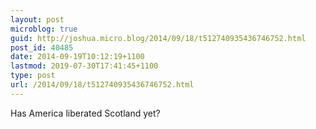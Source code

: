 ```yaml
---
layout: post
microblog: true
guid: http://joshua.micro.blog/2014/09/18/t512740935436746752.html
post_id: 40485
date: 2014-09-19T10:12:19+1100
lastmod: 2019-07-30T17:41:45+1100
type: post
url: /2014/09/18/t512740935436746752.html
---
```

Has America liberated Scotland yet?
